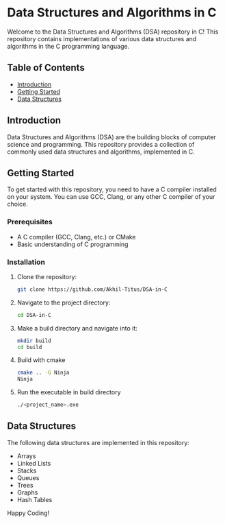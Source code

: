 # Data Structures and Algorithms in C

Welcome to the Data Structures and Algorithms (DSA) repository in C! This repository contains implementations of various data structures and algorithms in the C programming language.

## Table of Contents

- [Introduction](#introduction)
- [Getting Started](#getting-started)
- [Data Structures](#data-structures)

## Introduction

Data Structures and Algorithms (DSA) are the building blocks of computer science and programming. This repository provides a collection of commonly used data structures and algorithms, implemented in C. 

## Getting Started

To get started with this repository, you need to have a C compiler installed on your system. You can use GCC, Clang, or any other C compiler of your choice.

### Prerequisites

- A C compiler (GCC, Clang, etc.) or CMake
- Basic understanding of C programming

### Installation

1. Clone the repository:
    ```sh
    git clone https://github.com/Akhil-Titus/DSA-in-C
    ```
2. Navigate to the project directory:
    ```sh
    cd DSA-in-C
    ```
3. Make a build directory and navigate into it:
    ```sh
    mkdir build
    cd build
    ```
3. Build with cmake
    ```sh
    cmake .. -G Ninja
    Ninja
    ```
3. Run the executable in build directory
    ```sh
    ./<project_name>.exe
    ```

## Data Structures

The following data structures are implemented in this repository:

- Arrays
- Linked Lists
- Stacks
- Queues
- Trees
- Graphs
- Hash Tables

Happy Coding!

